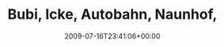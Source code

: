 ---
retweeted: false
source: <a href="http://twitter.com" rel="nofollow">Twitter Web Client</a>
entities:
  hashtags:
  - text: blitzer
    indices:
    - '78'
    - '86'
  - text: ufftata
    indices:
    - '88'
    - '96'
  symbols: []
  user_mentions: []
  urls: []
display_text_range:
- '0'
- '96'
favorite_count: '0'
id_str: '2678529793'
truncated: false
retweet_count: '0'
id: '2678529793'
created_at: Thu Jul 16 23:41:06 +0000 2009
favorited: false
full_text: 'Bubi, Icke, Autobahn, Naunhof, Thrice im Radio, 130 Schild. Was fehlt?
  genau: #blitzer. #ufftata'
lang: de
tags:
- blitzer
- ufftata
- pesos:twitter
date: '2009-07-16T23:41:06+00:00'
src: https://twitter.com/bascht/status/2678529793
original_url: https://twitter.com/bascht/status/2678529793
type: twitter_tweet
text: 'Bubi, Icke, Autobahn, Naunhof, Thrice im Radio, 130 Schild. Was fehlt? genau:
  #blitzer. #ufftata'
title: 'Bubi, Icke, Autobahn, Naunhof, '

---